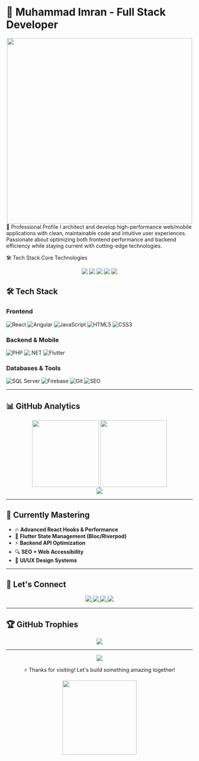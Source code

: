# 🚀 **Muhammad Imran** - Full Stack Developer
<div align="center"> <img src="https://media.giphy.com/media/Ll22OhMLAlVDb8UQWe/giphy.gif" width="500" /> </div>
🚀 Professional Profile
I architect and develop high-performance web/mobile applications with clean, maintainable code and intuitive user experiences. Passionate about optimizing both frontend performance and backend efficiency while staying current with cutting-edge technologies.

🛠️ Tech Stack
Core Technologies
<div align="center"> <img src="https://img.shields.io/badge/React-20232A?style=flat&logo=react&logoColor=61DAFB" /> <img src="https://img.shields.io/badge/Angular-DD0031?style=flat&logo=angular&logoColor=white" /> <img src="https://img.shields.io/badge/Flutter-02569B?style=flat&logo=flutter&logoColor=white" /> <img src="https://img.shields.io/badge/.NET-512BD4?style=flat&logo=dotnet&logoColor=white" /> <img src="https://img.shields.io/badge/Firebase-FFCA28?style=flat&logo=firebase&logoColor=black" /> </div>

## 🛠️ Tech Stack  

### **Frontend**  
![React](https://img.shields.io/badge/React-20232A?style=for-the-badge&logo=react&logoColor=61DAFB)
![Angular](https://img.shields.io/badge/Angular-DD0031?style=for-the-badge&logo=angular&logoColor=white)
![JavaScript](https://img.shields.io/badge/JavaScript-F7DF1E?style=for-the-badge&logo=javascript&logoColor=black)
![HTML5](https://img.shields.io/badge/HTML5-E34F26?style=for-the-badge&logo=html5&logoColor=white)
![CSS3](https://img.shields.io/badge/CSS3-1572B6?style=for-the-badge&logo=css3&logoColor=white)

### **Backend & Mobile**  
![PHP](https://img.shields.io/badge/PHP-777BB4?style=for-the-badge&logo=php&logoColor=white)
![.NET](https://img.shields.io/badge/.NET-512BD4?style=for-the-badge&logo=dotnet&logoColor=white)
![Flutter](https://img.shields.io/badge/Flutter-02569B?style=for-the-badge&logo=flutter&logoColor=white)

### **Databases & Tools**  
![SQL Server](https://img.shields.io/badge/SQL_Server-CC2927?style=for-the-badge&logo=microsoft-sql-server&logoColor=white)
![Firebase](https://img.shields.io/badge/Firebase-FFCA28?style=for-the-badge&logo=firebase&logoColor=black)
![Git](https://img.shields.io/badge/Git-F05032?style=for-the-badge&logo=git&logoColor=white)
![SEO](https://img.shields.io/badge/SEO-0?style=for-the-badge&logo=google&logoColor=white)

---

## 📊 GitHub Analytics  

<div align="center">
  <a href="https://github.com/muhammadimran">
    <img height="180em" src="https://github-readme-stats.vercel.app/api?username=muhammadimran&show_icons=true&theme=radical&count_private=true" />
    <img height="180em" src="https://github-readme-stats.vercel.app/api/top-langs/?username=muhammadimran&layout=compact&theme=radical" />
  </a>
</div>

<div align="center">
  <img src="https://github-readme-streak-stats.herokuapp.com/?user=muhammadimran&theme=radical" />
</div>

---

## 🌱 Currently Mastering  
- 🔥 **Advanced React Hooks & Performance**  
- 📱 **Flutter State Management (Bloc/Riverpod)**  
- ⚡ **Backend API Optimization**  
- 🔍 **SEO + Web Accessibility**  
- 🎨 **UI/UX Design Systems**  

---

## 🤝 Let's Connect  

<div align="center">
  <a href="https://www.linkedin.com/in/muhammad-imran-5a9083250">
    <img src="https://img.shields.io/badge/LinkedIn-0077B5?style=for-the-badge&logo=linkedin&logoColor=white" />
  </a>
  <a href="https://wa.me/923703027584">
    <img src="https://img.shields.io/badge/WhatsApp-25D366?style=for-the-badge&logo=whatsapp&logoColor=white" />
  </a>
  <a href="https://www.instagram.com/muhammadimran_6006">
    <img src="https://img.shields.io/badge/Instagram-E4405F?style=for-the-badge&logo=instagram&logoColor=white" />
  </a>
  <a href="https://www.facebook.com/share/1DbeJwr63g/">
    <img src="https://img.shields.io/badge/Facebook-1877F2?style=for-the-badge&logo=facebook&logoColor=white" />
  </a>
</div>

---

## 🏆 GitHub Trophies  

<div align="center">
  <img src="https://github-profile-trophy.vercel.app/?username=muhammadimran&theme=darkhub&no-bg=true&row=1&column=6" />
</div>

---

<div align="center">
  <img src="https://komarev.com/ghpvc/?username=muhammadimran&style=flat-square&color=brightgreen" />  
  <p>⚡ Thanks for visiting! Let's build something amazing together!</p>
  <img src="https://media.giphy.com/media/3o7abldj0b3rxrZUxW/giphy.gif" width="200" />
</div>
